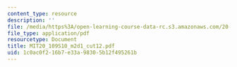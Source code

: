 ```yaml
---
content_type: resource
description: ''
file: /media/https%3A/open-learning-course-data-rc.s3.amazonaws.com/20-109-laboratory-fundamentals-in-biological-engineering-spring-2010/1c0ac0f216b7e33a98305b12f495261b_MIT20_109S10_m2d1_cut12.pdf
file_type: application/pdf
resourcetype: Document
title: MIT20_109S10_m2d1_cut12.pdf
uid: 1c0ac0f2-16b7-e33a-9830-5b12f495261b
---
```

